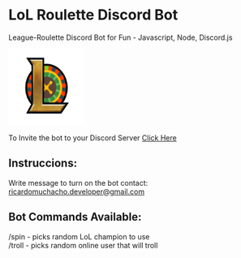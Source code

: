 # LoL Roulette Discord Bot

League-Roulette Discord Bot for Fun - Javascript, Node, Discord.js

<img
  src="/LoL_icon.png"
  alt="League Roulette"
  style="display: margin: 0 auto; width: 150px; height: 150px">

  
  
To Invite the bot to your Discord Server [Click Here](https://discord.com/api/oauth2/authorize?client_id=1002349680388223139&permissions=2147493888&scope=bot%20applications.commands)

## Instruccions:
Write message to turn on the bot
contact: ricardomuchacho.developer@gmail.com

## Bot Commands Available:
/spin - picks random LoL champion to use
<br/>
/troll - picks random online user that will troll
